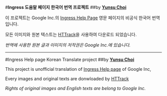 #**Ingress 도움말 페이지 한국어 번역 프로젝트**
##by [**Yunsu Choi**](https://github.com/YunsuChoi/)

이 프로젝트는 Google Inc.의 [Ingress Help Page](http://support.google.com/ingress?hl=en) 영문 페이지의 비공식 한국어 번역입니다.

모든 이미지와 원본 텍스트는 [HTTrack](http://www.httrack.com/)을 사용하여 다운로드 되었습니다.

*번역에 사용한 원본 글과 이미지의 저작권은 Google Inc.에 있습니다.*

------
#Ingress Help page Korean Translate project 
##by [**Yunsu Choi**](https://github.com/YunsuChoi/)

This project is unofficial translation of [Ingress Help page](http://support.google.com/ingress?hl=en) of Google Inc, 

Every images and original texts are donwloaded by [HTTrack](http://www.httrack.com/)

*Rights of original images and English texts are belong to Google Inc.*